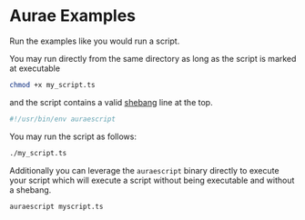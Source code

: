 # Aurae Examples

Run the examples like you would run a script.

You may run directly from the same directory as long as the script is marked at executable

```bash 
chmod +x my_script.ts
```

and the script contains a valid [shebang](https://en.wikipedia.org/wiki/Shebang_(Unix)) line at the top.

```bash
#!/usr/bin/env auraescript
```
You may run the script as follows:

```bash 
./my_script.ts
```

Additionally you can leverage the `auraescript` binary directly to execute your script which will execute a script without being executable and without a shebang. 

```bash 
auraescript myscript.ts
```